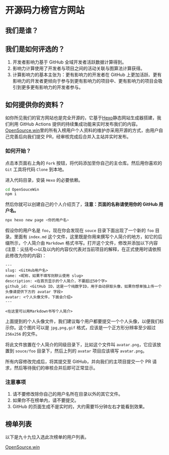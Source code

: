 # 开源码力榜官方网站

## 我们是谁？

## 我们是如何评选的？

1. 开发者影响力基于 GitHub 全域开发者活跃数据计算得到。
2. 影响力计算使用了开发者与项目之间的活动关联与图算法计算获得。
3. 计算影响力的基本主张为：更有影响力的开发者在 GitHub 上更加活跃、更有影响力的开发者更倾向于参与到更有影响力的项目中、更有影响力的项目会吸引到更多更有影响力的开发者参与。

## 如何提供你的资料？ 

如你所见我们的官方网站也是完全开源的，它基于[Hexo](https://hexo.io)静态网站生成器搭建，我们利用 GitHub Actions 提供的持续集成功能来实时发布我们的内容。[OpenSource.win](https://opensource.win)里的所有入榜用户个人资料的维护亦采用开源的方式，由用户自己完善后向我们提交 PR，经审核完成后合并入主站并实时发布。

### 如何开始？

点击本页面右上角的 `Fork` 按钮，将代码添加至你自己的主仓库。然后用你喜欢的 `Git` 工具将代码 `Clone` 到本地。

进入代码目录，安装 `Hexo` 的必要依赖。

```bash
cd OpenSouceWin
npm i
```

然后你就可以创建自己的个人介绍页了，**注意：页面的名称请使用你的 GitHub 用户名。**

```bash
npx hexo new page <你的用户名>
```

假设你的用户名是 `foo`，现在你会发现在 `souce` 目录下面出现了一个新的 `foo` 目录。里面有 `index.md` 这个文件，这里既是你用来撰写个人简介的地方，如它的后缀所示，个人简介由 `Markdown` 格式书写。打开这个文件，修改并添加以下内容(注意：尖括号`<>`以及以内的内容仅代表对当前项目的解释，在正式使用时请依照此修改为你的内容)：

```
---
slug: <GitHub用户名>
name: <昵称，如果不填写则默认使用 slug>
description: <在首页显示的个人简介，不要超过50个字>
github_id: <GitHub ID，这是一个纯数字ID，用于自动获取头像，如果你想单独上传一个头像请提供下方的 avatar 字段>
avatar: <个人头像文件，下面会介绍>
---

<在这里可以用Markdown书写个人简介>
```

上面提到的个人头像文件，我们建议每个用户都要提交一个个人头像，以便我们标示你。这个图片可以是 `jpg,png,gif` 格式，应该是一个正方形分辨率至少超过 `256x256` 的文件。

将此文件放置在个人简介的同级目录下，比如这个文件叫 `avatar.png`，它应该放置到 `souce/foo` 目录下，然后上列的 `avatar` 项目应该填写 `avatar.png`。

所有内容修改完成后，将其提交至 GitHub，并向我们的主项目提交一个 PR 请求，然后等待我们的审核合并后即可正常显示。

### 注意事项

1. 请不要修改除你自己的用户名所在目录以外的其它文件。
2. 如果你不在榜单内，请不要提交。
3. GitHub 的页面生成不是实时的，大约需要15分钟左右才能看到效果。

## 榜单列表

以下是九十九位入选此次榜单的用户列表。

[OpenSource.win](https://opensource.win/#detail)
